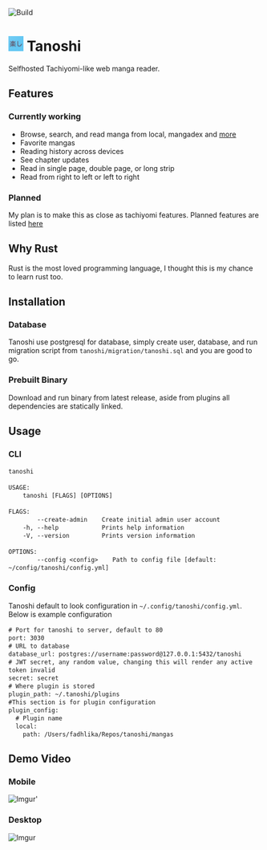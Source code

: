 ![Build](https://github.com/faldez/tanoshi/workflows/Build/badge.svg)

# <img src="tanoshi-web/static/apple-touch-icon.png" alt="" width="30" height=30/> Tanoshi
Selfhosted Tachiyomi-like web manga reader.

## Features
### Currently working
- Browse, search, and read manga from local, mangadex and [more](https://github.com/fadhlika/tanoshi-extensions)
- Favorite mangas
- Reading history across devices
- See chapter updates
- Read in single page, double page, or long strip
- Read from right to left or left to right

### Planned
My plan is to make this as close as tachiyomi features. Planned features are listed [here](https://github.com/faldez/tanoshi/issues?q=is%3Aopen+is%3Aissue+label%3Aenhancement)

## Why Rust
Rust is the most loved programming language, I thought this is my chance to learn rust too.

## Installation
### Database
Tanoshi use postgresql for database, simply create user, database, and run migration script from `tanoshi/migration/tanoshi.sql` and you are good to go.

### Prebuilt Binary
Download and run binary from latest release, aside from plugins all dependencies are statically linked.

## Usage
### CLI
```
tanoshi 

USAGE:
    tanoshi [FLAGS] [OPTIONS]

FLAGS:
        --create-admin    Create initial admin user account
    -h, --help            Prints help information
    -V, --version         Prints version information

OPTIONS:
        --config <config>    Path to config file [default: ~/config/tanoshi/config.yml]
```

### Config
Tanoshi default to look configuration in `~/.config/tanoshi/config.yml`. Below is example configuration
```
# Port for tanoshi to server, default to 80
port: 3030
# URL to database
database_url: postgres://username:password@127.0.0.1:5432/tanoshi
# JWT secret, any random value, changing this will render any active token invalid
secret: secret
# Where plugin is stored
plugin_path: ~/.tanoshi/plugins
#This section is for plugin configuration
plugin_config:
  # Plugin name
  local:
    path: /Users/fadhlika/Repos/tanoshi/mangas
```

## Demo Video
### Mobile
![Imgur](https://imgur.com/fzrIlP0)'

### Desktop
![Imgur](https://imgur.com/7M7FlTc)
